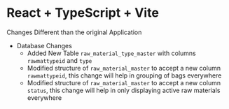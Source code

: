 # React + TypeScript + Vite

Changes Different than the original Application

- Database Changes
  - Added New Table `raw_material_type_master` with columns `rawmattypeid` and `type`
  - Modified structure of `raw_material_master` to accept a new column `rawmattypeid`, this change will help in grouping of bags everywhere
  - Modified structure of `raw_material_master` to accept a new column `status`, this change will help in only displaying active raw materials everywhere
